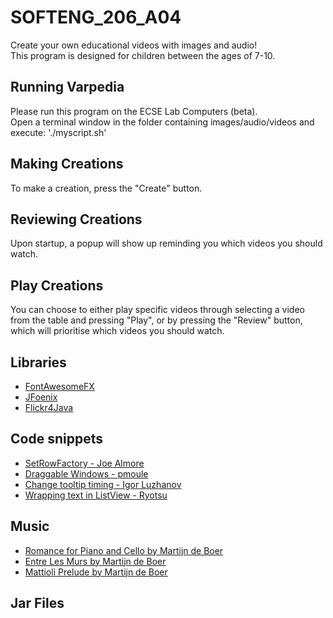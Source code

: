 # SOFTENG_206_A04
Create your own educational videos with images and audio!  
This program is designed for children between the ages of 7-10.  

## Running Varpedia
Please run this program on the ECSE Lab Computers (beta).  
Open a terminal window in the folder containing images/audio/videos and execute: './myscript.sh'

## Making Creations
To make a creation,  press the "Create" button.  

## Reviewing Creations
Upon startup, a popup will show up reminding you which videos you should watch.  

## Play Creations
You can choose to either play specific videos through selecting a video from the table and pressing "Play", or by pressing the "Review" button, which will prioritise which videos you should watch.  

## Libraries
* [FontAwesomeFX](https://bitbucket.org/Jerady/fontawesomefx/src/master/)
* [JFoenix](http://www.jfoenix.com/documentation.html)
* [Flickr4Java](https://github.com/boncey/Flickr4Java)

## Code snippets
* [SetRowFactory - Joe Almore](https://stackoverflow.com/questions/30889732/javafx-tableview-change-row-color-based-on-column-value)
* [Draggable Windows - pmoule](https://stackoverflow.com/questions/13206193/how-to-make-an-undecorated-window-movable-draggable-in-javafx)  
* [Change tooltip timing - Igor Luzhanov](https://stackoverflow.com/questions/26854301/how-to-control-the-javafx-tooltips-delay)  
* [Wrapping text in ListView - Ryotsu](https://stackoverflow.com/questions/53493111/javafx-wrapping-text-in-listview)  

## Music
* [Romance for Piano and Cello by Martijn de Boer](http://dig.ccmixter.org/files/NiGiD/50238)
* [Entre Les Murs by Martijn de Boer](http://dig.ccmixter.org/files/NiGiD/58457)
* [Mattioli Prelude by Martijn de Boer](http://dig.ccmixter.org/files/NiGiD/50958)

## Jar Files
